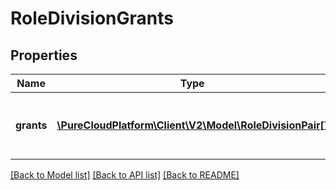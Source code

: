 # RoleDivisionGrants

## Properties
Name | Type | Description | Notes
------------ | ------------- | ------------- | -------------
**grants** | [**\PureCloudPlatform\Client\V2\Model\RoleDivisionPair[]**](RoleDivisionPair.md) | A list containing pairs of role and division IDs | 

[[Back to Model list]](../README.md#documentation-for-models) [[Back to API list]](../README.md#documentation-for-api-endpoints) [[Back to README]](../README.md)


